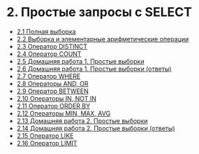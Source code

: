 # 2. Простые запросы с SELECT

- [2.1 Полная выборка](./2.1%20Full%20sample)
- [2.2 Выборка и элементарные арифметические операции](./2.2%20Sampling%20and%20elementary%20arithmetic%20operations)
- [2.3 Оператор DISTINCT](2.3%20Operator%20DISTINCT)
- [2.4 Оператор COUNT](2.4%20Operator%20COUNT)
- [2.5 Домашняя работа 1. Простые выборки](./2.5%20Homework%201)
- [2.6 Домашняя работа 1. Простые выборки (ответы)](./2.6%20Homework%201%20(answers))
- [2.7 Оператор WHERE](./2.7%20Operator%20WHERE)
- [2.8 Операторы AND, OR](./2.8%20Operators%20AND,%20OR)
- [2.9 Оператор BETWEEN](./2.9%20Operator%20BETWEEN)
- [2.10 Операторы IN, NOT IN](./2.10%20Operators%20IN,%20NOT%20IN)
- [2.11 Оператор ORDER BY](./2.11%20Operator%20ORDER%20BY)
- [2.12 Операторы MIN, MAX, AVG](2.12%20Operators%20MIN,%20MAX,%20AVG,%20SUM)
- [2.13 Домашняя работа 2. Простые выборки](2.13%20Homework%202)
- [2.14 Домашняя работа 2. Простые выборки (ответы)](2.14%20Homework%202%20(answers))
- [2.15 Оператор LIKE](2.15%20Operator%20LIKE)
- [2.16 Оператор LIMIT](2.16%20Operator%20LIMIT)
